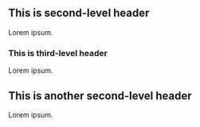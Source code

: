 ## This is second-level header

Lorem ipsum.

### This is third-level header

Lorem ipsum.

## This is another second-level header

Lorem ipsum.
